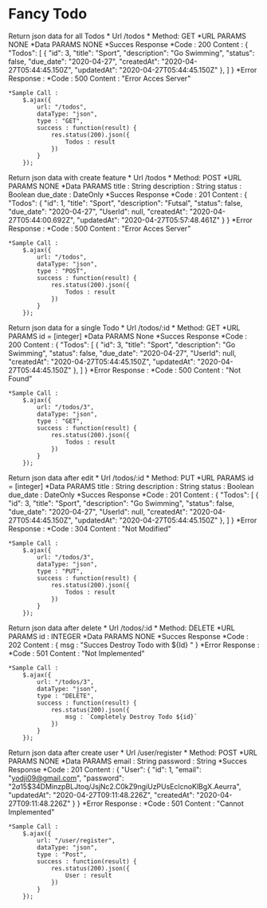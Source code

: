 # Fancy Todo

Return json data for all Todos
    * Url
        /todos
    * Method:
        GET
    *URL PARAMS
        NONE
    *Data PARAMS
        NONE
    *Succes Response
        *Code : 200
         Content : {
                        "Todos": [
                            {
                            "id": 3,
                            "title": "Sport",
                            "description": "Go Swimming",
                            "status": false,
                            "due_date": "2020-04-27",
                            "createdAt": "2020-04-27T05:44:45.150Z",
                            "updatedAt": "2020-04-27T05:44:45.150Z"
                            },
                        ]
                    }
    *Error Response :
        *Code :  500
        Content : "Error Acces Server"
    
    *Sample Call :
        $.ajax({
            url: "/todos",
            dataType: "json",
            type : "GET",
            success : function(result) {
                res.status(200).json({
                    Todos : result
                })
            }
        });

Return json data with create feature
    * Url
        /todos
    * Method:
        POST
    *URL PARAMS
        NONE
    *Data PARAMS
        title : String
        description : String
        status : Boolean
        due_date : DateOnly
    *Succes Response
        *Code : 201
         Content : {
                    "Todos": {
                        "id": 1,
                        "title": "Sport",
                        "description": "Futsal",
                        "status": false,
                        "due_date": "2020-04-27",
                        "UserId": null,
                        "createdAt": "2020-04-27T05:44:00.692Z",
                        "updatedAt": "2020-04-27T05:57:48.461Z"
                        }
                    }
    *Error Response :
        *Code :  500
        Content : "Error Acces Server"
    
    *Sample Call :
        $.ajax({
            url: "/todos",
            dataType: "json",
            type : "POST",
            success : function(result) {
                res.status(200).json({
                    Todos : result
                })
            }
        });

Return json data for a single Todo
    * Url
        /todos/:id
    * Method:
        GET
    *URL PARAMS
        id = [integer]
    *Data PARAMS
        None
    *Succes Response
        *Code : 200
         Content : {
                        "Todos": [
                            {
                            "id": 3,
                            "title": "Sport",
                            "description": "Go Swimming",
                            "status": false,
                            "due_date": "2020-04-27",
                            "UserId": null,
                            "createdAt": "2020-04-27T05:44:45.150Z",
                            "updatedAt": "2020-04-27T05:44:45.150Z"
                            },
                        ]
                    }
    *Error Response :
        *Code :  500
        Content : "Not Found"
    
    *Sample Call :
        $.ajax({
            url: "/todos/3",
            dataType: "json",
            type : "GET",
            success : function(result) {
                res.status(200).json({
                    Todos : result
                })
            }
        });

Return json data after edit
    * Url
        /todos/:id
    * Method:
        PUT
    *URL PARAMS
        id = [integer]
    *Data PARAMS
        title : String
        description : String
        status : Boolean
        due_date : DateOnly
    *Succes Response
        *Code : 201
         Content : {
                        "Todos": [
                            {
                            "id": 3,
                            "title": "Sport",
                            "description": "Go Swimming",
                            "status": false,
                            "due_date": "2020-04-27",
                            "UserId": null,
                            "createdAt": "2020-04-27T05:44:45.150Z",
                            "updatedAt": "2020-04-27T05:44:45.150Z"
                            },
                        ]
                    }
    *Error Response :
        *Code :  304
        Content : "Not Modified"
    
    *Sample Call :
        $.ajax({
            url: "/todos/3",
            dataType: "json",
            type : "PUT",
            success : function(result) {
                res.status(200).json({
                    Todos : result
                })
            }
        });

Return json data after delete
    * Url
        /todos/:id
    * Method:
        DELETE
    *URL PARAMS
        id : INTEGER
    *Data PARAMS
        NONE
    *Succes Response
        *Code : 202
         Content : { msg : "Succes Destroy Todo with ${Id} "
                    }
    *Error Response :
        *Code :  501
        Content : "Not Implemented"
    
    *Sample Call :
        $.ajax({
            url: "/todos/3",
            dataType: "json",
            type : "DELETE",
            success : function(result) {
                res.status(200).json({
                    msg : `Completely Destroy Todo ${id}`
                })
            }
        });

Return json data after create user
    * Url
        /user/register
    * Method:
        POST
    *URL PARAMS
        NONE
    *Data PARAMS
        email : String
        password : String
    *Succes Response
        *Code : 201
         Content : {
                    "User": {
                        "id": 1,
                        "email": "yodji09@gmail.com",
                        "password": "$2a$15$34DMinzpBLJtoq/JsjNc2.C0kZ9ngiUzPUsEclcnoKlBgX.Aeurra",
                        "updatedAt": "2020-04-27T09:11:48.226Z",
                        "createdAt": "2020-04-27T09:11:48.226Z"
                        }
                    }
    *Error Response :
        *Code :  501
        Content : "Cannot Implemented"
    
    *Sample Call :
        $.ajax({
            url: "/user/register",
            dataType: "json",
            type : "Post",
            success : function(result) {
                res.status(200).json({
                    User : result
                })
            }
        });